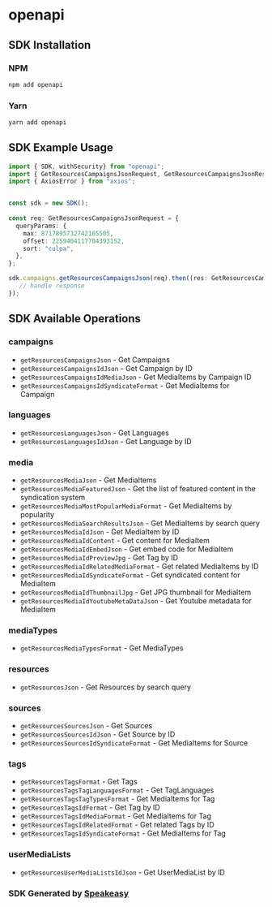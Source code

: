 # openapi

<!-- Start SDK Installation -->
## SDK Installation

### NPM

```bash
npm add openapi
```

### Yarn

```bash
yarn add openapi
```
<!-- End SDK Installation -->

## SDK Example Usage
<!-- Start SDK Example Usage -->
```typescript
import { SDK, withSecurity} from "openapi";
import { GetResourcesCampaignsJsonRequest, GetResourcesCampaignsJsonResponse } from "openapi/src/sdk/models/operations";
import { AxiosError } from "axios";


const sdk = new SDK();
    
const req: GetResourcesCampaignsJsonRequest = {
  queryParams: {
    max: 8717895732742165505,
    offset: 2259404117704393152,
    sort: "culpa",
  },
};

sdk.campaigns.getResourcesCampaignsJson(req).then((res: GetResourcesCampaignsJsonResponse | AxiosError) => {
   // handle response
});
```
<!-- End SDK Example Usage -->

<!-- Start SDK Available Operations -->
## SDK Available Operations

### campaigns

* `getResourcesCampaignsJson` - Get Campaigns
* `getResourcesCampaignsIdJson` - Get Campaign by ID
* `getResourcesCampaignsIdMediaJson` - Get MediaItems by Campaign ID
* `getResourcesCampaignsIdSyndicateFormat` - Get MediaItems for Campaign

### languages

* `getResourcesLanguagesJson` - Get Languages
* `getResourcesLanguagesIdJson` - Get Language by ID

### media

* `getResourcesMediaJson` - Get MediaItems
* `getResourcesMediaFeaturedJson` - Get the list of featured content in the syndication system
* `getResourcesMediaMostPopularMediaFormat` - Get MediaItems by popularity
* `getResourcesMediaSearchResultsJson` - Get MediaItems by search query
* `getResourcesMediaIdJson` - Get MediaItem by ID
* `getResourcesMediaIdContent` - Get content for MediaItem
* `getResourcesMediaIdEmbedJson` - Get embed code for MediaItem
* `getResourcesMediaIdPreviewJpg` - Get Tag by ID
* `getResourcesMediaIdRelatedMediaFormat` - Get related MediaItems by ID
* `getResourcesMediaIdSyndicateFormat` - Get syndicated content for MediaItem
* `getResourcesMediaIdThumbnailJpg` - Get JPG thumbnail for MediaItem
* `getResourcesMediaIdYoutubeMetaDataJson` - Get Youtube metadata for MediaItem

### mediaTypes

* `getResourcesMediaTypesFormat` - Get MediaTypes

### resources

* `getResourcesJson` - Get Resources by search query

### sources

* `getResourcesSourcesJson` - Get Sources
* `getResourcesSourcesIdJson` - Get Source by ID
* `getResourcesSourcesIdSyndicateFormat` - Get MediaItems for Source

### tags

* `getResourcesTagsFormat` - Get Tags
* `getResourcesTagsTagLanguagesFormat` - Get TagLanguages
* `getResourcesTagsTagTypesFormat` - Get MediaItems for Tag
* `getResourcesTagsIdFormat` - Get Tag by ID
* `getResourcesTagsIdMediaFormat` - Get MediaItems for Tag
* `getResourcesTagsIdRelatedFormat` - Get related Tags by ID
* `getResourcesTagsIdSyndicateFormat` - Get MediaItems for Tag

### userMediaLists

* `getResourcesUserMediaListsIdJson` - Get UserMediaList by ID

<!-- End SDK Available Operations -->

### SDK Generated by [Speakeasy](https://docs.speakeasyapi.dev/docs/using-speakeasy/client-sdks)
